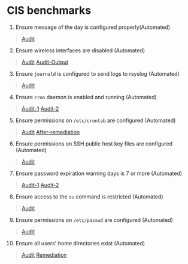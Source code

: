 # CIS benchmarks

1. Ensure message of the day is configured properly(Automated)

>[Audit](CIS-benchmarks/1.7.1-audit)

2. Ensure wireless interfaces are disabled (Automated)

>[Audit](CIS-benchmarks/3.1.2-audit)
>[Audit-Output](CIS-benchmarks/3.1.2-audit-output)

3. Ensure `journald` is configured to send logs to rsyslog (Automated)

>[Audit](CIS-benchmarks/4.2.2.1-audit)

4. Ensure `cron` daemon is enabled and running (Automated)

>[Audit-1](CIS-benchmarks/5.1.1-audit-1)
>[Audit-2](CIS-benchmarks/5.1.1-audit-2)

5. Ensure permissions on `/etc/crontab` are configured (Automated)

>[Audit](CIS-benchmarks/5.1.2-audit)
>[After-remediation](CIS-benchmarks/5.1.2-after-remediation)

6. Ensure permissions on SSH public host key files are configured (Automated)

>[Audit](CIS-benchmarks/5.3.3-audit)

7. Ensure password expiration warning days is 7 or more (Automated)

>[Audit-1](CIS-benchmarks/5.5.1.3-audit-1)
>[Audit-2](CIS-benchmarks/5.5.1.3-audit-2)

8. Ensure access to the `su` command is restricted (Automated)

>[Audit](CIS-benchmarks/5.7-audit-1)

9. Ensure permissions on `/etc/passwd` are configured (Automated)

>[Audit](CIS-benchmarks/6.1.2-audit)

10. Ensure all users' home directories exist (Automated)

>[Audit](CIS-benchmarks/6.2.4-audit)
>[Remediation](CIS-benchmarks/6.2.4-remediation)
